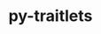 ---
title: "py-traitlets"
layout: cache
categories: [package, develop-2023-10-15]
meta: {"versions": ["5.9.0"], "compilers": ["apple-clang@=14.0.0", "gcc@=11.1.0", "gcc@=11.3.0", "gcc@=11.4.0", "gcc@=7.3.1", "gcc@=9.4.0", "oneapi@=2023.2.1"], "oss": ["amzn2", "ubuntu20.04", "ubuntu22.04", "ventura"], "platforms": ["darwin", "linux"], "targets": ["aarch64", "neoverse_n1", "neoverse_v1", "ppc64le", "x86_64_v3"], "stacks": ["aws-isc", "aws-isc-aarch64", "data-vis-sdk", "e4s", "e4s-neoverse_v1", "e4s-oneapi", "e4s-power", "ml-darwin-aarch64-mps", "ml-linux-x86_64-cpu", "ml-linux-x86_64-cuda", "root"], "num_specs": 17, "num_specs_by_stack": {"root": 17, "ml-darwin-aarch64-mps": 1, "aws-isc-aarch64": 2, "aws-isc": 1, "e4s-neoverse_v1": 3, "e4s-power": 2, "data-vis-sdk": 2, "e4s": 3, "e4s-oneapi": 2, "ml-linux-x86_64-cpu": 1, "ml-linux-x86_64-cuda": 1}}
spec_details: [{"hash": "67mqgnyg26ftrhorb63uzg2livma5yjz", "compiler": "apple-clang@=14.0.0", "versions": ["5.9.0"], "os": "ventura", "platform": "darwin", "target": "aarch64", "variants": ["build_system=python_pip"], "stacks": ["root", "ml-darwin-aarch64-mps"], "size": "-", "tarball": "https://binaries.spack.io/develop-2023-10-15/build_cache/darwin-ventura-aarch64/apple-clang-14.0.0/py-traitlets-5.9.0/darwin-ventura-aarch64-apple-clang-14.0.0-py-traitlets-5.9.0-67mqgnyg26ftrhorb63uzg2livma5yjz.spack"}, {"hash": "2aefijzcadsmfmvcjy3trivw3sl6dawx", "compiler": "gcc@=7.3.1", "versions": ["5.9.0"], "os": "amzn2", "platform": "linux", "target": "aarch64", "variants": ["build_system=python_pip"], "stacks": ["aws-isc-aarch64", "root"], "size": "-", "tarball": "https://binaries.spack.io/develop-2023-10-15/build_cache/linux-amzn2-aarch64/gcc-7.3.1/py-traitlets-5.9.0/linux-amzn2-aarch64-gcc-7.3.1-py-traitlets-5.9.0-2aefijzcadsmfmvcjy3trivw3sl6dawx.spack"}, {"hash": "zci6gersj6etnp7kaihqkycnbgtcws7a", "compiler": "gcc@=7.3.1", "versions": ["5.9.0"], "os": "amzn2", "platform": "linux", "target": "neoverse_n1", "variants": ["build_system=python_pip"], "stacks": ["aws-isc-aarch64", "root"], "size": "-", "tarball": "https://binaries.spack.io/develop-2023-10-15/build_cache/linux-amzn2-neoverse_n1/gcc-7.3.1/py-traitlets-5.9.0/linux-amzn2-neoverse_n1-gcc-7.3.1-py-traitlets-5.9.0-zci6gersj6etnp7kaihqkycnbgtcws7a.spack"}, {"hash": "vinnrxt657mubwksodh6f5eb575hhtiy", "compiler": "gcc@=7.3.1", "versions": ["5.9.0"], "os": "amzn2", "platform": "linux", "target": "x86_64_v3", "variants": ["build_system=python_pip"], "stacks": ["root", "aws-isc"], "size": "-", "tarball": "https://binaries.spack.io/develop-2023-10-15/build_cache/linux-amzn2-x86_64_v3/gcc-7.3.1/py-traitlets-5.9.0/linux-amzn2-x86_64_v3-gcc-7.3.1-py-traitlets-5.9.0-vinnrxt657mubwksodh6f5eb575hhtiy.spack"}, {"hash": "znxcros7bem4vj4upsztjdnued2m5lfp", "compiler": "gcc@=11.4.0", "versions": ["5.9.0"], "os": "ubuntu20.04", "platform": "linux", "target": "neoverse_v1", "variants": ["build_system=python_pip"], "stacks": ["root", "e4s-neoverse_v1"], "size": "-", "tarball": "https://binaries.spack.io/develop-2023-10-15/build_cache/linux-ubuntu20.04-neoverse_v1/gcc-11.4.0/py-traitlets-5.9.0/linux-ubuntu20.04-neoverse_v1-gcc-11.4.0-py-traitlets-5.9.0-znxcros7bem4vj4upsztjdnued2m5lfp.spack"}, {"hash": "saazm4j3gyq4zm7ag5wltrfbtxyhsnw2", "compiler": "gcc@=11.4.0", "versions": ["5.9.0"], "os": "ubuntu20.04", "platform": "linux", "target": "neoverse_v1", "variants": ["build_system=python_pip"], "stacks": ["root", "e4s-neoverse_v1"], "size": "-", "tarball": "https://binaries.spack.io/develop-2023-10-15/build_cache/linux-ubuntu20.04-neoverse_v1/gcc-11.4.0/py-traitlets-5.9.0/linux-ubuntu20.04-neoverse_v1-gcc-11.4.0-py-traitlets-5.9.0-saazm4j3gyq4zm7ag5wltrfbtxyhsnw2.spack"}, {"hash": "6g3axaacm6hdxzblo5cl5kay7x2wsj64", "compiler": "gcc@=11.4.0", "versions": ["5.9.0"], "os": "ubuntu20.04", "platform": "linux", "target": "neoverse_v1", "variants": ["build_system=python_pip"], "stacks": ["root", "e4s-neoverse_v1"], "size": "-", "tarball": "https://binaries.spack.io/develop-2023-10-15/build_cache/linux-ubuntu20.04-neoverse_v1/gcc-11.4.0/py-traitlets-5.9.0/linux-ubuntu20.04-neoverse_v1-gcc-11.4.0-py-traitlets-5.9.0-6g3axaacm6hdxzblo5cl5kay7x2wsj64.spack"}, {"hash": "3zbgkuwifgflymoz2cmmeb54635r4bmf", "compiler": "gcc@=9.4.0", "versions": ["5.9.0"], "os": "ubuntu20.04", "platform": "linux", "target": "ppc64le", "variants": ["build_system=python_pip"], "stacks": ["root", "e4s-power"], "size": "-", "tarball": "https://binaries.spack.io/develop-2023-10-15/build_cache/linux-ubuntu20.04-ppc64le/gcc-9.4.0/py-traitlets-5.9.0/linux-ubuntu20.04-ppc64le-gcc-9.4.0-py-traitlets-5.9.0-3zbgkuwifgflymoz2cmmeb54635r4bmf.spack"}, {"hash": "qexlatkmoaatoi6pyowmyjwsooy7jd77", "compiler": "gcc@=9.4.0", "versions": ["5.9.0"], "os": "ubuntu20.04", "platform": "linux", "target": "ppc64le", "variants": ["build_system=python_pip"], "stacks": ["root", "e4s-power"], "size": "-", "tarball": "https://binaries.spack.io/develop-2023-10-15/build_cache/linux-ubuntu20.04-ppc64le/gcc-9.4.0/py-traitlets-5.9.0/linux-ubuntu20.04-ppc64le-gcc-9.4.0-py-traitlets-5.9.0-qexlatkmoaatoi6pyowmyjwsooy7jd77.spack"}, {"hash": "uyxf7fwwveritm5dikaodt6o3gxdeagu", "compiler": "gcc@=11.1.0", "versions": ["5.9.0"], "os": "ubuntu20.04", "platform": "linux", "target": "x86_64_v3", "variants": ["build_system=python_pip"], "stacks": ["root", "data-vis-sdk"], "size": "-", "tarball": "https://binaries.spack.io/develop-2023-10-15/build_cache/linux-ubuntu20.04-x86_64_v3/gcc-11.1.0/py-traitlets-5.9.0/linux-ubuntu20.04-x86_64_v3-gcc-11.1.0-py-traitlets-5.9.0-uyxf7fwwveritm5dikaodt6o3gxdeagu.spack"}, {"hash": "t3dewdnw3h54avxnowi7oougfxllbmjs", "compiler": "gcc@=11.1.0", "versions": ["5.9.0"], "os": "ubuntu20.04", "platform": "linux", "target": "x86_64_v3", "variants": ["build_system=python_pip"], "stacks": ["root", "data-vis-sdk"], "size": "-", "tarball": "https://binaries.spack.io/develop-2023-10-15/build_cache/linux-ubuntu20.04-x86_64_v3/gcc-11.1.0/py-traitlets-5.9.0/linux-ubuntu20.04-x86_64_v3-gcc-11.1.0-py-traitlets-5.9.0-t3dewdnw3h54avxnowi7oougfxllbmjs.spack"}, {"hash": "jgi7n3jxoysbmsxypmwfkbmermwmlga7", "compiler": "gcc@=11.4.0", "versions": ["5.9.0"], "os": "ubuntu20.04", "platform": "linux", "target": "x86_64_v3", "variants": ["build_system=python_pip"], "stacks": ["root", "e4s"], "size": "-", "tarball": "https://binaries.spack.io/develop-2023-10-15/build_cache/linux-ubuntu20.04-x86_64_v3/gcc-11.4.0/py-traitlets-5.9.0/linux-ubuntu20.04-x86_64_v3-gcc-11.4.0-py-traitlets-5.9.0-jgi7n3jxoysbmsxypmwfkbmermwmlga7.spack"}, {"hash": "bjjri4mfi32hrzyfucqzmus432oa33j3", "compiler": "gcc@=11.4.0", "versions": ["5.9.0"], "os": "ubuntu20.04", "platform": "linux", "target": "x86_64_v3", "variants": ["build_system=python_pip"], "stacks": ["root", "e4s"], "size": "-", "tarball": "https://binaries.spack.io/develop-2023-10-15/build_cache/linux-ubuntu20.04-x86_64_v3/gcc-11.4.0/py-traitlets-5.9.0/linux-ubuntu20.04-x86_64_v3-gcc-11.4.0-py-traitlets-5.9.0-bjjri4mfi32hrzyfucqzmus432oa33j3.spack"}, {"hash": "rruyevco6mp2vamuwfkkdkhziedbmev3", "compiler": "gcc@=11.4.0", "versions": ["5.9.0"], "os": "ubuntu20.04", "platform": "linux", "target": "x86_64_v3", "variants": ["build_system=python_pip"], "stacks": ["root", "e4s"], "size": "-", "tarball": "https://binaries.spack.io/develop-2023-10-15/build_cache/linux-ubuntu20.04-x86_64_v3/gcc-11.4.0/py-traitlets-5.9.0/linux-ubuntu20.04-x86_64_v3-gcc-11.4.0-py-traitlets-5.9.0-rruyevco6mp2vamuwfkkdkhziedbmev3.spack"}, {"hash": "756ypth524kw6q5cpzcxgctqq6eak3ry", "compiler": "oneapi@=2023.2.1", "versions": ["5.9.0"], "os": "ubuntu20.04", "platform": "linux", "target": "x86_64_v3", "variants": ["build_system=python_pip"], "stacks": ["e4s-oneapi", "root"], "size": "-", "tarball": "https://binaries.spack.io/develop-2023-10-15/build_cache/linux-ubuntu20.04-x86_64_v3/oneapi-2023.2.1/py-traitlets-5.9.0/linux-ubuntu20.04-x86_64_v3-oneapi-2023.2.1-py-traitlets-5.9.0-756ypth524kw6q5cpzcxgctqq6eak3ry.spack"}, {"hash": "xtjwl7degpndj7bhsrkx7rkjvqypgr4t", "compiler": "oneapi@=2023.2.1", "versions": ["5.9.0"], "os": "ubuntu20.04", "platform": "linux", "target": "x86_64_v3", "variants": ["build_system=python_pip"], "stacks": ["e4s-oneapi", "root"], "size": "-", "tarball": "https://binaries.spack.io/develop-2023-10-15/build_cache/linux-ubuntu20.04-x86_64_v3/oneapi-2023.2.1/py-traitlets-5.9.0/linux-ubuntu20.04-x86_64_v3-oneapi-2023.2.1-py-traitlets-5.9.0-xtjwl7degpndj7bhsrkx7rkjvqypgr4t.spack"}, {"hash": "gpbvibxevqz6lwqkfjqbmlehi7y224f3", "compiler": "gcc@=11.3.0", "versions": ["5.9.0"], "os": "ubuntu22.04", "platform": "linux", "target": "x86_64_v3", "variants": ["build_system=python_pip"], "stacks": ["root", "ml-linux-x86_64-cpu", "ml-linux-x86_64-cuda"], "size": "-", "tarball": "https://binaries.spack.io/develop-2023-10-15/build_cache/linux-ubuntu22.04-x86_64_v3/gcc-11.3.0/py-traitlets-5.9.0/linux-ubuntu22.04-x86_64_v3-gcc-11.3.0-py-traitlets-5.9.0-gpbvibxevqz6lwqkfjqbmlehi7y224f3.spack"}]
---